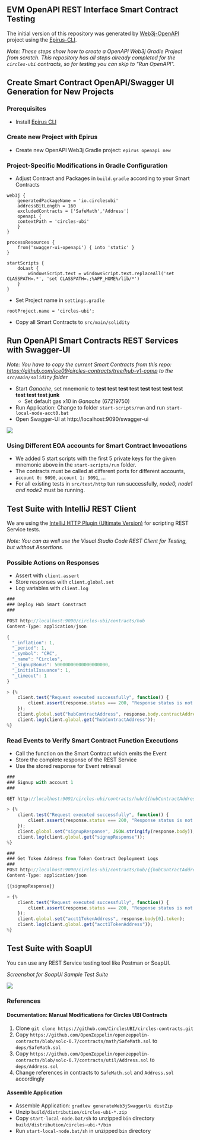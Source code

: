## EVM OpenAPI REST Interface Smart Contract Testing 

The initial version of this repository was generated by [Web3j-OpenAPI](https://docs.web3j.io/web3j_openapi) project using the [Epirus-CLI](https://docs.epirus.io/).

_Note: These steps show how to create a OpenAPI Web3j Gradle Project from scratch. This repository has all steps already completed for the `circles-ubi` contracts, so for testing you can skip to "Run OpenAPI"._

## Create Smart Contract OpenAPI/Swagger UI Generation for New Projects

### Prerequisites

* Install [Epirus CLI](https://github.com/epirus-io/epirus-cli)

### Create new Project with Epirus

* Create new OpenAPI Web3j Gradle project: `epirus openapi new`

### Project-Specific Modifications in Gradle Configuration

* Adjust Contract and Packages in `build.gradle` according to your Smart Contracts

```
web3j {
    generatedPackageName = 'io.circlesubi'
    addressBitLength = 160
    excludedContracts = ['SafeMath','Address']
    openapi {
    contextPath = 'circles-ubi'
    }
}

processResources {
    from('swagger-ui-openapi') { into 'static' }
}

startScripts {
    doLast {
        windowsScript.text = windowsScript.text.replaceAll('set CLASSPATH=.*', 'set CLASSPATH=.;%APP_HOME%/lib/*')
    }
}
```

* Set Project name in `settings.gradle`

`rootProject.name = 'circles-ubi';`

* Copy all Smart Contracts to `src/main/solidity`

## Run OpenAPI Smart Contracts REST Services with Swagger-UI

_Note: You have to copy the current Smart Contracts from this repo: https://github.com/ice09/circles-contracts/tree/hub-v1-comp to the `src/main/solidity` folder_

* Start _Ganache_, set mnemonic to **test test test test test test test test test test test junk**
   * Set default gas x10 in _Ganache_ (67219750)
* Run Application: Change to folder `start-scripts/run` and run `start-local-node-acct0.bat`
* Open Swagger-UI at http://localhost:9090/swagger-ui

![](https://i.imgur.com/JMhIR9A.png)

### Using Different EOA accounts for Smart Contract Invocations

* We added 5 start scripts with the first 5 private keys for the given mnemonic above in the `start-scripts/run` folder.
* The contracts must be called at different ports for different accounts, `account 0: 9090`, `account 1: 9091`, ...
* For all existing tests in `src/test/http` tun run successfully, *node0, node1 and node2* must be running.

## Test Suite with IntelliJ REST Client

We are using the [IntelliJ HTTP Plugin (Ultimate Version)](https://www.jetbrains.com/help/idea/http-client-in-product-code-editor.html) for scripting REST Service tests.

_Note: You can as well use the Visual Studio Code REST Client for Testing, but without Assertions._

### Possible Actions on Responses

* Assert with `client.assert`
* Store responses with `client.global.set`
* Log variables with `client.log`

```javascript
###
### Deploy Hub Smart Constract
###

POST http://localhost:9090/circles-ubi/contracts/hub
Content-Type: application/json

{
  "_inflation": 1,
  "_period": 1,
  "_symbol": "CRC",
  "_name": "Circles",
  "_signupBonus": 50000000000000000000,
  "_initialIssuance": 1,
  "_timeout": 1
}

> {%
    client.test("Request executed successfully", function() {
        client.assert(response.status === 200, "Response status is not 200");
    });
    client.global.set("hubContractAddress", response.body.contractAddress);
    client.log(client.global.get("hubContractAddress"));
%}
```

### Read Events to Verify Smart Contract Function Executions

* Call the function on the Smart Contract which emits the Event
* Store the complete response of the REST Service
* Use the stored response for Event retrieval

```javascript
###
### Signup with account 1
###

GET http://localhost:9091/circles-ubi/contracts/hub/{{hubContractAddress}}/signup

> {%
    client.test("Request executed successfully", function() {
        client.assert(response.status === 200, "Response status is not 200");
    });
    client.global.set("signupResponse", JSON.stringify(response.body));
    client.log(client.global.get("signupResponse"));
%}

###
### Get Token Address from Token Contract Deployment Logs
###
POST http://localhost:9090/circles-ubi/contracts/hub/{{hubContractAddress}}/events/signup
Content-Type: application/json

{{signupResponse}}

> {%
    client.test("Request executed successfully", function() {
        client.assert(response.status === 200, "Response status is not 200");
    });
    client.global.set("acct1TokenAddress", response.body[0].token);
    client.log(client.global.get("acct1TokenAddress"));
%}
```

## Test Suite with SoapUI

You can use any REST Service testing tool like Postman or SoapUI.

_Screenshot for SoapUI Sample Test Suite_

![](https://i.imgur.com/xKqaEQO.png)

### References

#### Documentation: Manual Modifications for Circles UBI Contracts

1. Clone `git clone https://github.com/CirclesUBI/circles-contracts.git`
2. Copy `https://github.com/OpenZeppelin/openzeppelin-contracts/blob/solc-0.7/contracts/math/SafeMath.sol` to `deps/SafeMath.sol`
3. Copy `https://github.com/OpenZeppelin/openzeppelin-contracts/blob/solc-0.7/contracts/util/Address.sol` to `deps/Address.sol`
4. Change references in contracts to `SafeMath.sol` and `Address.sol` accordingly

#### Assemble Application

* Assemble Application: `gradlew generateWeb3jSwaggerUi distZip`
* Unzip `build/distribution/circles-ubi-*.zip`
* Copy `start-local-node.bat/sh` to unzipped `bin` directory `build/distribution/circles-ubi-*/bin`
* Run `start-local-node.bat/sh` in unzipped `bin` directory
